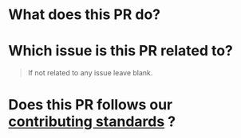 # What does this PR do?

# Which issue is this PR related to?
> If not related to any issue leave blank.

# Does this PR follows our [contributing standards](https://github.com/sotayamashita/awesome-css/blob/master/CONTRIBUTING.md) ?
